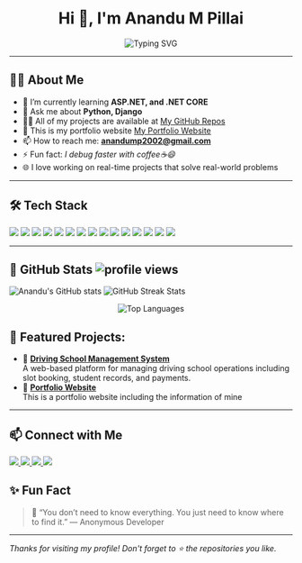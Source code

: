 <!-- Profile README for GitHub -->

<h1 align="center">Hi 👋, I'm Anandu M Pillai</h1>
<p align="center">
  <img src="https://readme-typing-svg.herokuapp.com?font=Fira+Code&size=24&duration=3000&pause=1000&center=true&vCenter=true&width=435&lines=Tech+Enthusiast;Full+Stack+Django+Developer;Frontend+Developer;Backend+Developer;Web+Designing" alt="Typing SVG" />
</p>

---

## 🧑‍💻 About Me

- 🌱 I’m currently learning **ASP.NET, and .NET CORE**
- 💬 Ask me about **Python, Django**
- 👨‍💻 All of my projects are available at [My GitHub Repos](https://github.com/anandump2002?tab=repositories)
- 📌 This is my portfolio website [My Portfolio Website](https://anandump2002.github.io/Portfolio/)
- 📫 How to reach me: **anandump2002@gmail.com**  
- ⚡ Fun fact: *I debug faster with coffee☕😄*
- 🌐 I love working on real-time projects that solve real-world problems
---

## 🛠️ Tech Stack

<p align="left">
  <!-- Programming Languages -->
  <img src="https://img.shields.io/badge/Python-3776AB?style=for-the-badge&logo=python&logoColor=white"/>
  <img src="https://img.shields.io/badge/C%23-239120?style=for-the-badge&logo=c-sharp&logoColor=white"/>
  <img src="https://img.shields.io/badge/JavaScript-F7DF1E?style=for-the-badge&logo=javascript&logoColor=black"/>
  <img src="https://img.shields.io/badge/HTML5-E34F26?style=for-the-badge&logo=html5&logoColor=white"/>
  <img src="https://img.shields.io/badge/CSS3-1572B6?style=for-the-badge&logo=css3&logoColor=white"/>
  <img src="https://img.shields.io/badge/PHP-777BB4?style=for-the-badge&logo=php&logoColor=white"/>

  <!-- Frameworks -->
  <img src="https://img.shields.io/badge/Django-092E20?style=for-the-badge&logo=django&logoColor=white"/>
  <img src="https://img.shields.io/badge/ASP.NET-512BD4?style=for-the-badge&logo=dotnet&logoColor=white"/>
  <img src="https://img.shields.io/badge/Bootstrap-7952B3?style=for-the-badge&logo=bootstrap&logoColor=white"/>

  <!-- Databases -->
  <img src="https://img.shields.io/badge/MySQL-4479A1?style=for-the-badge&logo=mysql&logoColor=white"/>
  <img src="https://img.shields.io/badge/SQLite-003B57?style=for-the-badge&logo=sqlite&logoColor=white"/>

  <!-- Tools -->
  <img src="https://img.shields.io/badge/Git-F05032?style=for-the-badge&logo=git&logoColor=white"/>
  <img src="https://img.shields.io/badge/Postman-FF6C37?style=for-the-badge&logo=postman&logoColor=white"/>
  <img src="https://img.shields.io/badge/VSCode-007ACC?style=for-the-badge&logo=visual-studio-code&logoColor=white"/>
  <img src="https://img.shields.io/badge/GitHub-181717?style=for-the-badge&logo=github&logoColor=white"/>
</p>

---
## 🚀 GitHub Stats  <img src="https://komarev.com/ghpvc/?username=anandump2002&label=Visitors&color=0e75b6&style=flat" alt="profile views"/>
<p align="left">
  <img src="https://github-readme-stats.vercel.app/api?username=anandump2002&show_icons=true&theme=tokyonight" alt="Anandu's GitHub stats" />
  <img src="https://github-readme-streak-stats.herokuapp.com/?user=anandump2002&theme=tokyonight" alt="GitHub Streak Stats"/>
</p>

<p align="center">
  <img src="https://github-readme-stats.vercel.app/api/top-langs/?username=anandump2002&layout=compact&theme=tokyonight" alt="Top Languages"/>
</p
  
---

## 🚀 Featured Projects:
- 🔗 [**Driving School Management System**](https://github.com/anandump2002/Advanced_drive)  
  A web-based platform for managing driving school operations including slot booking, student records, and payments.
- 🔗 [**Portfolio Website**](https://anandump2002.github.io/Portfolio/)  
  This is a portfolio website including the information of mine

---

## 📫 Connect with Me

<p align="left">
  <a href="https://www.linkedin.com/in/anandumpillai/" target="_blank">
    <img src="https://img.shields.io/badge/LinkedIn-blue?style=for-the-badge&logo=linkedin&logoColor=white"/>
  </a>
  <a href="mailto:anandump2002@gmail.com">
    <img src="https://img.shields.io/badge/Gmail-D14836?style=for-the-badge&logo=gmail&logoColor=white"/>
  </a>
  <a href="https://github.com/anandump2002">
    <img src="https://img.shields.io/badge/GitHub-100000?style=for-the-badge&logo=github&logoColor=white"/>
  </a>
  <a href="https://anandump2002.github.io/Portfolio/" target="_blank">
    <img src="https://img.shields.io/badge/Portfolio-FF5722?style=for-the-badge&logo=web&logoColor=white"/>
  </a>
</p>


## ✨ Fun Fact

> 🌟 “You don’t need to know everything. You just need to know where to find it.” — Anonymous Developer


---

_Thanks for visiting my profile! Don't forget to ⭐️ the repositories you like._
